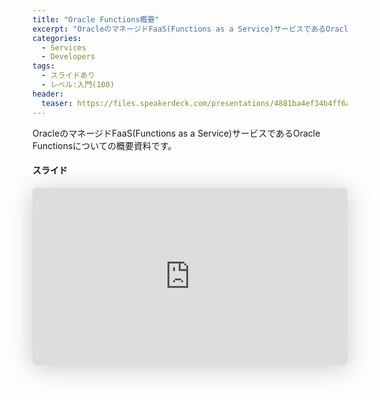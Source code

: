 ```yaml
---
title: "Oracle Functions概要"
excerpt: "OracleのマネージドFaaS(Functions as a Service)サービスであるOracle Functionsについての概要資料です。"
categories:
  - Services
  - Developers
tags:
  - スライドあり
  - レベル:入門(100)
header:
  teaser: https://files.speakerdeck.com/presentations/4881ba4ef34b4ff6a6b9dea6d3d29c3f/slide_0.jpg?21586991
---
```


OracleのマネージドFaaS(Functions as a Service)サービスであるOracle Functionsについての概要資料です。

#### スライド

<div style="max-width:768px">

<!-- Speakerdeckから Embeded リンクを取得して貼り付け (ここから) -->
<iframe class="speakerdeck-iframe" frameborder="0" src="https://speakerdeck.com/player/4881ba4ef34b4ff6a6b9dea6d3d29c3f" title="Oracle Funtions ご紹介 / oracle-functions-overview" allowfullscreen="true" mozallowfullscreen="true" webkitallowfullscreen="true" style="border: 0px; background: padding-box padding-box rgba(0, 0, 0, 0.1); margin: 0px; padding: 0px; border-radius: 6px; box-shadow: rgba(0, 0, 0, 0.2) 0px 5px 40px; width: 100%; height: auto; aspect-ratio: 560 / 315;" data-ratio="1.7777777777777777"></iframe>
<!-- Speakerdeckから Embeded リンクを取得して貼り付け (ここまで) -->

</div>